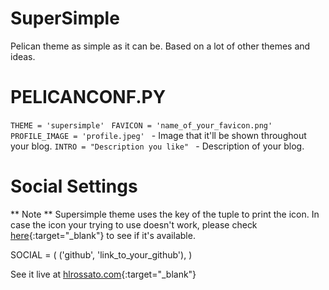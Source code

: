 # SuperSimple

Pelican theme as simple as it can be. Based on a lot of other themes and ideas.

# PELICANCONF.PY

`THEME = 'supersimple' `
`FAVICON = 'name_of_your_favicon.png' `
`PROFILE_IMAGE = 'profile.jpeg' ` - Image that it'll be shown throughout your blog.
`INTRO = "Description you like" ` - Description of your blog.

# Social Settings

** Note **
Supersimple theme uses the key of the tuple to print the icon. In case the icon
your trying to use doesn't work, please check [here](https://iconmonstr.com/iconicfont/){:target="_blank"}
to see if it's available.

SOCIAL = (
    ('github', 'link_to_your_github'), 
)

See it live at [hlrossato.com](http://www.hlrossato.com){:target="_blank"}